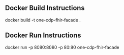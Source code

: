 ## Docker Build Instructions
docker build -t one-cdp-fhir-facade .

## Docker Run Instructions
docker run -p 8080:8080 -p 80:80 one-cdp-fhir-facade
